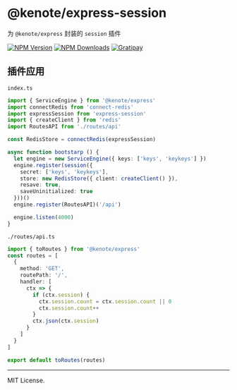# @kenote/express-session

为 `@kenote/express` 封装的 `session` 插件

[![NPM Version][npm-image]][npm-url]
[![NPM Downloads][downloads-image]][downloads-url]
[![Gratipay][licensed-image]][licensed-url]

[npm-image]: https://img.shields.io/npm/v/@kenote/express-session.svg
[npm-url]: https://www.npmjs.com/package/@kenote/express-session
[downloads-image]: https://img.shields.io/npm/dm/@kenote/express-session.svg
[downloads-url]: https://www.npmjs.com/package/@kenote/express-session
[licensed-image]: https://img.shields.io/badge/license-MIT-blue.svg
[licensed-url]: https://github.com/kenote/kenote.js/blob/main/LICENSE

## 插件应用

`index.ts`
```ts
import { ServiceEngine } from '@kenote/express'
import connectRedis from 'connect-redis'
import expressSession from 'express-session'
import { createClient } from 'redis'
import RoutesAPI from './routes/api'

const RedisStore = connectRedis(expressSession)

async function bootstarp () {
  let engine = new ServiceEngine({ keys: ['keys', 'keykeys'] })
  engine.register(session({
    secret: ['keys', 'keykeys'],
    store: new RedisStore({ client: createClient() }),
    resave: true,
    saveUninitialized: true
  }))()
  engine.register(RoutesAPI)('/api')

  engine.listen(4000)
}
```

`./routes/api.ts`
```ts
import { toRoutes } from '@kenote/express'
const routes = [
  {
    method: 'GET',
    routePath: '/',
    handler: [
      ctx => {
        if (ctx.session) {
          ctx.session.count = ctx.session.count || 0
          ctx.session.count++
        }
        ctx.json(ctx.session)
      }
    ]
  }
]

export default toRoutes(routes)
```

---
MIT License.